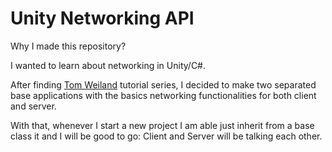 # Unity Networking API
 
Why I made this repository?

I wanted to learn about networking in Unity/C#.

After finding [Tom Weiland](https://github.com/tom-weiland/tcp-udp-networking/) tutorial series, I decided to make two separated base applications with the basics networking functionalities for both client and server.

With that, whenever I start a new project I am able just inherit from a base class it and I will be good to go: Client and Server will be talking each other.
